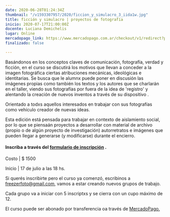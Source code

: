 ```yaml
---
date: 2020-06-28T01:24:34Z
thumbnail: "/v1593307957/2020/ficcion_y_simulacro_3_iida1w.jpg"
title: ficción y simulacro | proyectos de fotografía
inicio: 2020-07-17T21:00:00Z
docente: Luciana Demichelis
lugar: Online
mercadopago_link: https://www.mercadopago.com.ar/checkout/v1/redirect?pref_id=132297489-04bf2cd2-e6dc-49db-b6b3-fd507c8fd024
finalizado: false

---
```

Basándonos en los conceptos claves de comunicación, fotografía, verdad y ficción, en el curso se discutirá los motivos que llevan a conceder a la imagen fotográfica ciertas atribuciones mecánicas, ideológicas e identitarias. Se busca que le alumnx puede poner en discusión las imágenes propias como también los textos y los autores que se charlarán en el taller, viendo sus fotografías por fuera de la idea de 'registro' y alentando la creación de nuevos inventos a través de su dispositivo .

Orientado a todxs aquellos interesados ​​en trabajar con sus fotografías como vehículo creador de nuevas ideas.

Esta edición está pensada para trabajar en contexto de aislamiento social, por lo que se piensaán proyectos a desarrollar con material de archivo (propio o de algún proyecto de investigación) autorretratos e imágenes que pueden llegar a generarse (y modificarse) durante el encierro.

#### **Inscriba a través del** [**formulario de inscripción**](https://docs.google.com/forms/d/1cx7mw6fU5Hhpc2Z6k24ZDO9cb85IBmm4GTX7is266BU/edit "formulario de inscripción") **.**

Costo | $ 1500

Inicio | 17 de julio a las 18 hs. 

Si querés inscribirte pero el curso ya comenzó, escribinos a freezerfoto@gmail.com, vamos a estar creando nuevos grupos de trabajo.

Cada grupo va a iniciar con 5 inscriptxs y se cierra con un cupo máximo de 12.

El curso puede ser abonado por transferencia oa través de [MercadoPago.](https://www.mercadopago.com.ar/checkout/v1/redirect?pref_id=132297489-d6f0f828-c8ae-4bd6-afeb-64690e97ad3f)